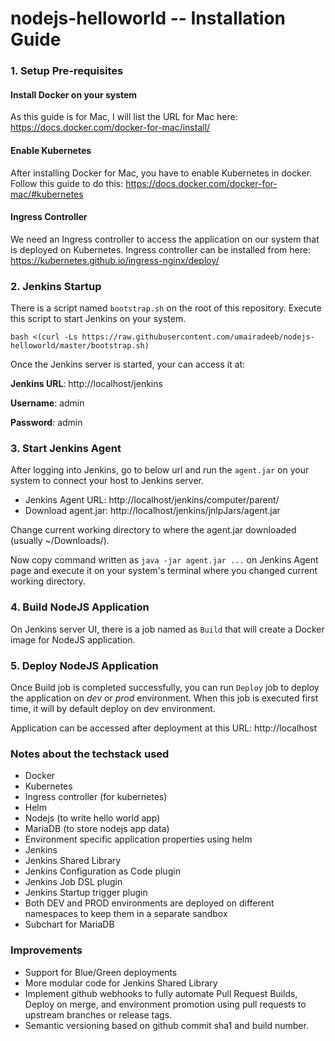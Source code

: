 # nodejs-helloworld -- Installation Guide

### 1. Setup Pre-requisites

#### Install Docker on your system
As this guide is for Mac, I will list the URL for Mac here: https://docs.docker.com/docker-for-mac/install/

#### Enable Kubernetes
After installing Docker for Mac, you have to enable Kubernetes in docker. Follow this guide to do this: https://docs.docker.com/docker-for-mac/#kubernetes

#### Ingress Controller
We need an Ingress controller to access the application on our system that is deployed on Kubernetes.
Ingress controller can be installed from here: https://kubernetes.github.io/ingress-nginx/deploy/

### 2. Jenkins Startup
There is a script named `bootstrap.sh` on the root of this repository. Execute this script to start Jenkins on your system.

```bash <(curl -Ls https://raw.githubusercontent.com/umairadeeb/nodejs-helloworld/master/bootstrap.sh)```

Once the Jenkins server is started, your can access it at:

**Jenkins URL**: http://localhost/jenkins

**Username**: admin

**Password**: admin

### 3. Start Jenkins Agent
After logging into Jenkins, go to below url and run the `agent.jar` on your system to connect your host to Jenkins server.

- Jenkins Agent URL: http://localhost/jenkins/computer/parent/
- Download agent.jar: http://localhost/jenkins/jnlpJars/agent.jar

Change current working directory to where the agent.jar downloaded (usually ~/Downloads/).

Now copy command written as `java -jar agent.jar ...` on Jenkins Agent page and execute it on your system's terminal where you changed current working directory.

### 4. Build NodeJS Application
On Jenkins server UI, there is a job named as `Build` that will create a Docker image for NodeJS application.

### 5. Deploy NodeJS Application
Once Build job is completed successfully, you can run `Deploy` job to deploy the application on *dev* or *prod* environment. When this job is executed first time, it will by default deploy on dev environment.

Application can be accessed after deployment at this URL:
http://localhost


### Notes about the techstack used
- Docker
- Kubernetes
- Ingress controller (for kubernetes)
- Helm
- Nodejs (to write hello world app)
- MariaDB (to store nodejs app data)
- Environment specific application properties using helm
- Jenkins
- Jenkins Shared Library
- Jenkins Configuration as Code plugin
- Jenkins Job DSL plugin
- Jenkins Startup trigger plugin
- Both DEV and PROD environments are deployed on different namespaces to keep them in a separate sandbox
- Subchart for MariaDB

### Improvements
- Support for Blue/Green deployments
- More modular code for Jenkins Shared Library
- Implement github webhooks to fully automate Pull Request Builds, Deploy on merge, and environment promotion using pull requests to upstream branches or release tags.
- Semantic versioning based on github commit sha1 and build number.
